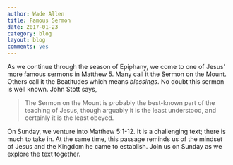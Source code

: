 ```yaml
---
author: Wade Allen
title: Famous Sermon
date: 2017-01-23
category: blog
layout: blog
comments: yes
---
```

 
As we continue through the season of Epiphany, we come to one of Jesus' more famous sermons in Matthew 5. Many call it the Sermon on the Mount. Others call it the Beatitudes which means *blessings*. No doubt this sermon is well known. John Stott says,

>The Sermon on the Mount is probably the best-known part of the teaching of Jesus, though arguably it is the least understood, and certainly it is the least obeyed.

On Sunday, we venture into Matthew 5:1-12. It is a challenging text; there is much to take in. At the same time, this passage reminds us of the mindset of Jesus and the Kingdom he came to establish. Join us on Sunday as we explore the text together.
